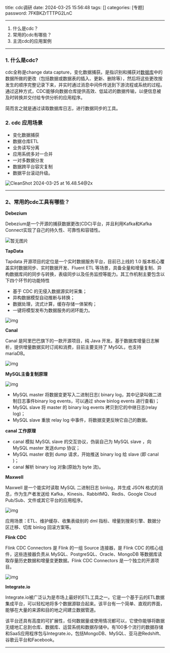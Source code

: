 

title: cdc调研
date: 2024-03-25 15:56:48
tags: []
categories: [专题]
password: 7FKBKZrTTTPG2LnC

---

<!--more-->

1. 什么是cdc？
2. 常用的cdc有哪些？
3. 主流cdc的应用案例

---

### 1. 什么是cdc?

cdc全称是change data capture，变化数据捕获。是指识别和捕获对[数据库](https://link.csdn.net/?target=https%3A%2F%2Fauth.huaweicloud.com%2Fauthui%2Fsaml%2Flogin%3FxAccountType%3Dcsdndev_IDP%26isFirstLogin%3Dfalse%26service%3Dhttps%3A%2F%2Factivity.huaweicloud.com%2Fdbs_Promotion%2Findex.html%3Futm_source%3Dhwc-csdn%26utm_medium%3Dshare-op%26utm_campaign%3D%26utm_content%3D%26utm_term%3D%26utm_adplace%3DAdPlace070851)中的数据所做的更改（包括数据或数据表的插入、更新、删除等），然后将这些更改按发生的顺序完整记录下来，并实时通过消息中间件传送到下游流程或系统的过程。通过这种方式，CDC能够向数据仓库提供高效、低延迟的数据传输，以便信息被及时转换并交付给专供分析的应用程序。

简而言之就是通过读取数据库日志，进行数据同步的工具。

### 2. cdc 应用场景

- 变化数据捕获
- 数据仓库ETL
- 业务读写分离
- 应用系统多对一合并
- 一对多数据分发
- 数据跨平台容灾复制
- 数据平台滚动升级。

![CleanShot 2024-03-25 at 16.48.54@2x](http://img.wqkenqing.ren/typora_img/CleanShot%202024-03-25%20at%2016.48.54@2x.png)

---

### 2、常用的cdc工具有哪些？

**Debezium**

Debezium是一个开源的捕获数据更改(CDC)平台，并且利用Kafka和Kafka Connect实现了自己的持久性、可靠性和容错性。

![暂无图片](http://img.wqkenqing.ren/typora_img/modb_20230524_ca68c2ea-f9d6-11ed-9d34-fa163eb4f6be.png)

**TapData**

Tapdata 开源项目的定位是一个实时数据服务平台，目前已上线的 1.0 版本核心覆盖实时数据同步、实时数据开发、Fluent ETL 等场景，具备全量和增量复制、异构数据库间的同步与转换，表级同步以及任务监控等能力。其工作机制主要包含以下四个环节的功能特性

- 基于 CDC 的无侵入数据源实时采集；
- 异构数据模型自动推断与转换；
- 数据处理，流式计算，缓存存储一体架构；
- 一键将模型发布为数据服务的闭环能力。

![img](http://img.wqkenqing.ren/typora_img/modb_20230524_ca849790-f9d6-11ed-9d34-fa163eb4f6be.png)

**Canal**

Canal 是阿里巴巴旗下的一款开源项目，纯 Java 开发。基于数据库增量日志解析，提供增量数据实时订阅和消费，目前主要支持了 MySQL，也支持 mariaDB。

![img](http://img.wqkenqing.ren/typora_img/modb_20230524_ca9212f8-f9d6-11ed-9d34-fa163eb4f6be.png)

**MySQL主备复制原理**

![img](http://img.wqkenqing.ren/typora_img/modb_20230524_cb51b086-f9d6-11ed-9d34-fa163eb4f6be.png)

- MySQL master 将数据变更写入二进制日志( binary log，其中记录叫做二进制日志事件binary log events，可以通过 show binlog events 进行查看)；
- MySQL slave 将 master 的 binary log events 拷贝到它的中继日志(relay log)；
- MySQL slave 重放 relay log 中事件，将数据变更反映它自己的数据。

**canal 工作原理**

- canal 模拟 MySQL slave 的交互协议，伪装自己为 MySQL slave ，向 MySQL master 发送dump 协议；
- MySQL master 收到 dump 请求，开始推送 binary log 给 slave (即 canal )；
- canal 解析 binary log 对象(原始为 byte 流)。

**Maxwell**

Maxwell 是一个能实时读取 MySQL 二进制日志 binlog，并生成 JSON 格式的消息，作为生产者发送给 Kafka，Kinesis、RabbitMQ、Redis、Google Cloud Pub/Sub、文件或其它平台的应用程序。

![img](http://img.wqkenqing.ren/typora_img/modb_20230524_cb5e6286-f9d6-11ed-9d34-fa163eb4f6be.png)

应用场景：ETL、维护缓存、收集表级别的 dml 指标、增量到搜索引擎、数据分区迁移、切库 binlog 回滚方案等。

**Flink CDC**

Flink CDC Connectors 是 Flink 的一组 Source 连接器，是 Flink CDC 的核心组件，这些连接器负责从 MySQL、PostgreSQL、Oracle、MongoDB 等数据库读取存量历史数据和增量变更数据。Flink CDC Connectors 是一个独立的开源项目。

![img](http://img.wqkenqing.ren/typora_img/modb_20230524_cb82beba-f9d6-11ed-9d34-fa163eb4f6be.png)

**Integrate.io**

Integrate.io被广泛认为是市场上最好的ETL工具之一。它是一个基于云的ETL数据集成平台，可以轻松地将多个数据源联合起来。该平台有一个简单、直观的界面，能够在大量的来源和目的地之间建立数据管道。

该平台还具有高度的可扩展性，任何数据量或使用情况都可以，它使你能够将数据无缝地汇总到仓库、数据库、运营系统和数据存储中。有100多个流行的数据存储和SaaS应用程序包与Integrate.io，包括MongoDB、MySQL、亚马逊Redshift、谷歌云平台和Facebook。





---
